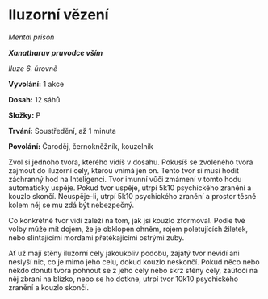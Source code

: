 # Iluzorní vězení

*Mental prison*

***Xanatharuv pruvodce vším***

*Iluze 6. úrovně*

**Vyvolání:** 1 akce

**Dosah:** 12 sáhů

**Složky:** P

**Trvání:** Soustředění, až 1 minuta

**Povolání:** Čaroděj, černokněžník, kouzelník

Zvol si jednoho tvora, kterého vidíš v dosahu. Pokusíš se zvoleného tvora zajmout do iluzorní cely, kterou vnímá jen on. Tento tvor si musí hodit záchranný hod na Inteligenci. Tvor imunní vůči zmámení v tomto hodu automaticky uspěje. Pokud tvor uspěje, utrpí 5k10 psychického zranění a kouzlo skončí. Neuspěje-li, utrpí 5k10 psychického zranění a prostor těsně kolem něj se mu zdá být nebezpečný.

Co konkrétně tvor vidí záleží na tom, jak jsi kouzlo zformoval. Podle tvé volby může mít dojem, že je obklopen ohněm, rojem poletujících žiletek, nebo slintajícími mordami přetékajícími ostrými zuby.

Ať už mají stěny iluzorní cely jakoukoliv podobu, zajatý tvor nevidí ani neslyší nic, co je mimo jeho celu, dokud kouzlo neskončí. Pokud něco nebo někdo donutí tvora pohnout se z jeho cely nebo skrz stěny cely, zaútočí na něj zbraní na blízko, nebo se ho dotkne, utrpí tvor 10k10 psychického zranění a kouzlo skončí.
